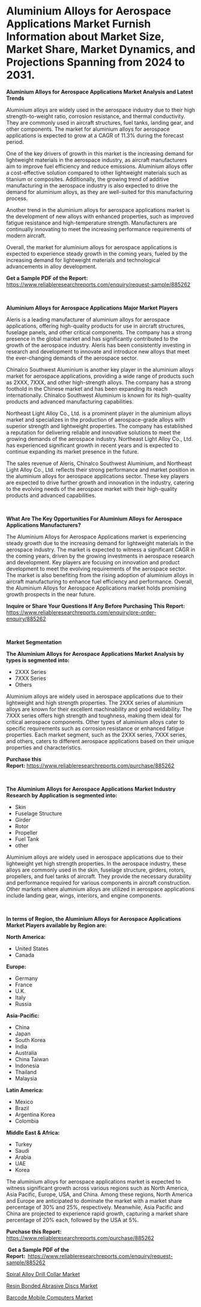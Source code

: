 <p><h1>Aluminium Alloys for Aerospace Applications Market Furnish Information about Market Size, Market Share, Market Dynamics, and Projections Spanning from 2024 to 2031.</h1></p><p><strong>Aluminium Alloys for Aerospace Applications Market Analysis and Latest Trends</strong></p>
<p><p>Aluminium alloys are widely used in the aerospace industry due to their high strength-to-weight ratio, corrosion resistance, and thermal conductivity. They are commonly used in aircraft structures, fuel tanks, landing gear, and other components. The market for aluminium alloys for aerospace applications is expected to grow at a CAGR of 11.3% during the forecast period.</p><p>One of the key drivers of growth in this market is the increasing demand for lightweight materials in the aerospace industry, as aircraft manufacturers aim to improve fuel efficiency and reduce emissions. Aluminium alloys offer a cost-effective solution compared to other lightweight materials such as titanium or composites. Additionally, the growing trend of additive manufacturing in the aerospace industry is also expected to drive the demand for aluminium alloys, as they are well-suited for this manufacturing process.</p><p>Another trend in the aluminium alloys for aerospace applications market is the development of new alloys with enhanced properties, such as improved fatigue resistance and high-temperature strength. Manufacturers are continually innovating to meet the increasing performance requirements of modern aircraft.</p><p>Overall, the market for aluminium alloys for aerospace applications is expected to experience steady growth in the coming years, fueled by the increasing demand for lightweight materials and technological advancements in alloy development.</p></p>
<p><strong>Get a Sample PDF of the Report:&nbsp;</strong> <a href="https://www.reliableresearchreports.com/enquiry/request-sample/885262">https://www.reliableresearchreports.com/enquiry/request-sample/885262</a></p>
<p>&nbsp;</p>
<p><strong>Aluminium Alloys for Aerospace Applications Major Market Players</strong></p>
<p><p>Aleris is a leading manufacturer of aluminium alloys for aerospace applications, offering high-quality products for use in aircraft structures, fuselage panels, and other critical components. The company has a strong presence in the global market and has significantly contributed to the growth of the aerospace industry. Aleris has been consistently investing in research and development to innovate and introduce new alloys that meet the ever-changing demands of the aerospace sector.</p><p>Chinalco Southwest Aluminium is another key player in the aluminium alloys market for aerospace applications, providing a wide range of products such as 2XXX, 7XXX, and other high-strength alloys. The company has a strong foothold in the Chinese market and has been expanding its reach internationally. Chinalco Southwest Aluminium is known for its high-quality products and advanced manufacturing capabilities.</p><p>Northeast Light Alloy Co., Ltd. is a prominent player in the aluminium alloys market and specializes in the production of aerospace-grade alloys with superior strength and lightweight properties. The company has established a reputation for delivering reliable and innovative solutions to meet the growing demands of the aerospace industry. Northeast Light Alloy Co., Ltd. has experienced significant growth in recent years and is expected to continue expanding its market presence in the future.</p><p>The sales revenue of Aleris, Chinalco Southwest Aluminium, and Northeast Light Alloy Co., Ltd. reflects their strong performance and market position in the aluminium alloys for aerospace applications sector. These key players are expected to drive further growth and innovation in the industry, catering to the evolving needs of the aerospace market with their high-quality products and advanced capabilities.</p></p>
<p>&nbsp;</p>
<p><strong>What Are The Key Opportunities For Aluminium Alloys for Aerospace Applications Manufacturers?</strong></p>
<p><p>The Aluminium Alloys for Aerospace Applications market is experiencing steady growth due to the increasing demand for lightweight materials in the aerospace industry. The market is expected to witness a significant CAGR in the coming years, driven by the growing investments in aerospace research and development. Key players are focusing on innovation and product development to meet the evolving requirements of the aerospace sector. The market is also benefiting from the rising adoption of aluminium alloys in aircraft manufacturing to enhance fuel efficiency and performance. Overall, the Aluminium Alloys for Aerospace Applications market holds promising growth prospects in the near future.</p></p>
<p><strong>Inquire or Share Your Questions If Any Before Purchasing This Report:</strong> <a href="https://www.reliableresearchreports.com/enquiry/pre-order-enquiry/885262">https://www.reliableresearchreports.com/enquiry/pre-order-enquiry/885262</a></p>
<p>&nbsp;</p>
<p><strong>Market Segmentation</strong></p>
<p><strong>The Aluminium Alloys for Aerospace Applications Market Analysis by types is segmented into:</strong></p>
<p><ul><li>2XXX Series</li><li>7XXX Series</li><li>Others</li></ul></p>
<p><p>Aluminium alloys are widely used in aerospace applications due to their lightweight and high strength properties. The 2XXX series of aluminium alloys are known for their excellent machinability and good weldability. The 7XXX series offers high strength and toughness, making them ideal for critical aerospace components. Other types of aluminium alloys cater to specific requirements such as corrosion resistance or enhanced fatigue properties. Each market segment, such as the 2XXX series, 7XXX series, and others, caters to different aerospace applications based on their unique properties and characteristics.</p></p>
<p><strong>Purchase this Report:&nbsp;</strong><a href="https://www.reliableresearchreports.com/purchase/885262">https://www.reliableresearchreports.com/purchase/885262</a></p>
<p>&nbsp;</p>
<p><strong>The Aluminium Alloys for Aerospace Applications Market Industry Research by Application is segmented into:</strong></p>
<p><ul><li>Skin</li><li>Fuselage Structure</li><li>Girder</li><li>Rotor</li><li>Propeller</li><li>Fuel Tank</li><li>other</li></ul></p>
<p><p>Aluminium alloys are widely used in aerospace applications due to their lightweight yet high strength properties. In the aerospace industry, these alloys are commonly used in the skin, fuselage structure, girders, rotors, propellers, and fuel tanks of aircraft. They provide the necessary durability and performance required for various components in aircraft construction. Other markets where aluminium alloys are utilized in aerospace applications include landing gear, wings, interiors, and engine components.</p></p>
<p>&nbsp;</p>
<p><strong>In terms of Region, the Aluminium Alloys for Aerospace Applications Market Players available by Region are:</strong></p>
<p>
    <p> <strong> North America: </strong>
        <ul>
            <li>United States</li>
            <li>Canada</li>
        </ul>
        </p> 
    <p> <strong> Europe: </strong>
        <ul>
            <li>Germany</li>
            <li>France</li>
            <li>U.K.</li>
            <li>Italy</li>
            <li>Russia</li>
        </ul>
        </p> 
    <p> <strong> Asia-Pacific: </strong>
        <ul>
            <li>China</li>
            <li>Japan</li>
            <li>South Korea</li>
            <li>India</li>
            <li>Australia</li>
            <li>China Taiwan</li>
            <li>Indonesia</li>
            <li>Thailand</li>
            <li>Malaysia</li>
        </ul>
        </p> 
    <p> <strong> Latin America: </strong>
        <ul>
            <li>Mexico</li>
            <li>Brazil</li>
            <li>Argentina Korea</li>
            <li>Colombia</li>
        </ul>
        </p> 
    <p> <strong> Middle East & Africa: </strong>
        <ul>
            <li>Turkey</li>
            <li>Saudi</li>
            <li>Arabia</li>
            <li>UAE</li>
            <li>Korea</li>
        </ul>
    </p>
    </p>
<p><p>The aluminium alloys for aerospace applications market is expected to witness significant growth across various regions such as North America, Asia Pacific, Europe, USA, and China. Among these regions, North America and Europe are anticipated to dominate the market with a market share percentage of 30% and 25%, respectively. Meanwhile, Asia Pacific and China are projected to experience rapid growth, capturing a market share percentage of 20% each, followed by the USA at 5%.</p></p>
<p><strong>Purchase this Report: </strong><a href="https://www.reliableresearchreports.com/purchase/885262">https://www.reliableresearchreports.com/purchase/885262</a></p>
<p>&nbsp;<strong>Get a Sample PDF of the Report:&nbsp;&nbsp;</strong><a href="https://www.reliableresearchreports.com/enquiry/request-sample/885262">https://www.reliableresearchreports.com/enquiry/request-sample/885262</a></p>
<p><strong></strong></p>
<p><p><a href="https://view.publitas.com/reportprime-1/spiral-alloy-drill-collar-market-dynamics-2023-2030-also-about-its-market-trends-projections-and-opportunities/">Spiral Alloy Drill Collar Market</a></p><p><a href="https://view.publitas.com/reportprime-1/resin-bonded-abrasive-discs-market-with-the-goal-of-estimating-the-market-size-and-future-growth-potential-of-various-market-segments-based-on-component-applications-end-user-and-region/">Resin Bonded Abrasive Discs Market</a></p><p><a href="https://view.publitas.com/reportprime-1/barcode-mobile-computers-market-size-growth-outlook-from-2023-to-2030-projecting-at-markets-trends-analysis-by-application-regional-outlook-and-revenue/">Barcode Mobile Computers Market</a></p></p>